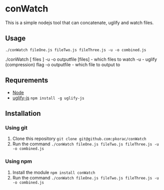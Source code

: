 
# conWatch

This is a simple nodejs tool that can concatenate, uglify and watch files.

## Usage
```./conWatch fileOne.js fileTwo.js fileThree.js -u -o combined.js```

./conWatch [ files ] -u -o outputfile
	[files] - which files to watch
	-u - uglify (compression) flag
	-o outputfile - which file to output to



## Requrements
- [Node](http://nodejs.org/#download)
- [uglify-js](https://npmjs.org/package/uglify-js)
```npm install -g uglify-js```

## Installation
### Using git
1. Clone this repository
```git clone git@github.com:pkorac/conWatch```
2. Run the command
```./conWatch fileOne.js fileTwo.js fileThree.js -u -o combined.js```

### Using npm
1. Install the module
```npm install conWatch```
2. Run the command
```./conWatch fileOne.js fileTwo.js fileThree.js -u -o combined.js```
